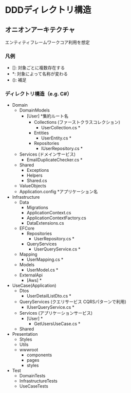 # DDDディレクトリ構造

## オニオンアーキテクチャ

エンティティフレームワークコア利用を想定  

### 凡例

- []: 対象ごとに複数存在する
- *: 対象によって名称が変わる
- (): 補足

### ディレクトリ構造（e.g. C#）

- Domain
  - DomainModels
    - [User] *集約ルート名
      - Collections (ファーストクラスコレクション)
        - UserCollection.cs *
      - Entities
        - UserEntity.cs *
      - Repositories
        - IUserRepository.cs *
  - Services (ドメインサービス)
    - EmailDuplicateChecker.cs *
  - Shared
    - Exceptions
    - Helpers
    - Shared.cs
  - ValueObjects
  - Application.config *アプリケーション名
- Infrastructure
  - Data
    - Migrations
    - ApplicationContext.cs
    - ApplicationContextFactory.cs
    - DataExtensions.cs
  - EFCore
    - Repositories
      - UserRepository.cs *
    - QueryServices
      - UserQueryService.cs *
  - Mapping
    - UserMapping.cs *
  - Models
    - UserModel.cs *
  - ExternalApi
    - [Aws] *
- UseCase(Application)
  - Dtos
    - UserDetailListDto.cs *
  - QueryServices (クエリサービス CQRSパターンで利用)
    - IUserQueryService.cs *
  - Services (アプリケーションサービス)
    - [User] *
      - GetUsersUseCase.cs *
  - Shared
- Presentation
  - Styles
  - Utils
  - wwwroot
    - components
    - pages
    - styles
- Test
  - DomainTests
  - InfrastructureTests
  - UseCaseTests

